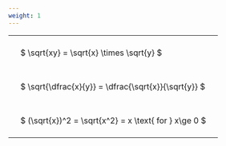 ```yaml
---
weight: 1
---
```


<style type="text/css">
#T_350a3 th.col_heading {
  text-align: left;
  font-size: 1em;
}
#T_350a3 td {
  text-align: left;
  font-size: 1em;
  padding: 1.5em;
}
</style>
<table id="T_350a3">
  <thead>
  </thead>
  <tbody>
    <tr>
      <td id="T_350a3_row0_col0" class="data row0 col0" >$ \sqrt{xy} = \sqrt{x} \times \sqrt{y} $</td>
    </tr>
    <tr>
      <td id="T_350a3_row1_col0" class="data row1 col0" >$ \sqrt{\dfrac{x}{y}} = \dfrac{\sqrt{x}}{\sqrt{y}} $</td>
    </tr>
    <tr>
      <td id="T_350a3_row2_col0" class="data row2 col0" >$ (\sqrt{x})^2 = \sqrt{x^2} = x \text{ for } x\ge 0 $</td>
    </tr>
  </tbody>
</table>
